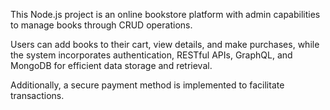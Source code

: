 This Node.js project is an online bookstore platform with admin capabilities to manage books through CRUD operations. 

Users can add books to their cart, view details, and make purchases, while the system incorporates authentication, 
RESTful APIs, GraphQL, and MongoDB for efficient data storage and retrieval. 

Additionally, a secure payment method is implemented to facilitate transactions.
